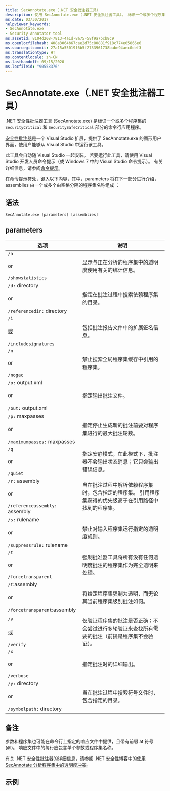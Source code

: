 ```yaml
---
title: SecAnnotate.exe（.NET 安全批注器工具）
description: 使用 SecAnnotate.exe（.NET 安全批注器工具）。 标识一个或多个程序集的 SecurityCritical 和 SecuritySafeCritical 部分。
ms.date: 03/30/2017
helpviewer_keywords:
- SecAnnotate.exe
- Security Annotator tool
ms.assetid: 8104d208-7813-4a1d-8a75-58f9a7bcb8c9
ms.openlocfilehash: 408a3064b67cae2d75c80881f918c774e05866e6
ms.sourcegitcommit: 27a15a55019f6b5f2733961738babe94aec0def3
ms.translationtype: HT
ms.contentlocale: zh-CN
ms.lasthandoff: 09/15/2020
ms.locfileid: "90558376"
---
```

# <a name="secannotateexe-net-security-annotator-tool"></a>SecAnnotate.exe（.NET 安全批注器工具）
.NET 安全性批注器工具 (SecAnnotate.exe) 是标识一个或多个程序集的 `SecurityCritical` 和 `SecuritySafeCritical` 部分的命令行应用程序。  
  
 [安全性批注器](https://marketplace.visualstudio.com/items?itemName=sheldonb.SecurityAnnotator)是一个 Visual Studio 扩展，提供了 SecAnnotate.exe 的图形用户界面，使用户能够从 Visual Studio 中运行该工具。  
  
 此工具会自动随 Visual Studio 一起安装。 若要运行此工具，请使用 Visual Studio 开发人员命令提示（或 Windows 7 中的 Visual Studio 命令提示）。 有关详细信息，请参阅[命令提示](developer-command-prompt-for-vs.md)。  
  
 在命令提示符处，键入以下内容，其中，parameters 将在下一部分进行介绍，assemblies 由一个或多个由空格分隔的程序集名称组成 ：  
  
## <a name="syntax"></a>语法  
  
```console  
SecAnnotate.exe [parameters] [assemblies]  
```  
  
## <a name="parameters"></a>parameters  
  
|选项|说明|  
|------------|-----------------|  
|`/a`<br /><br /> or<br /><br /> `/showstatistics`|显示与正在分析的程序集中的透明度使用有关的统计信息。|  
|`/d:` directory<br /><br /> or<br /><br /> `/referencedir:` directory|指定在批注过程中搜索依赖程序集的目录。|  
|`/i`<br /><br /> 或<br /><br /> `/includesignatures`|包括批注报告文件中的扩展签名信息。|  
|`/n`<br /><br /> or<br /><br /> `/nogac`|禁止搜索全局程序集缓存中引用的程序集。|  
|`/o:` output.xml<br /><br /> or<br /><br /> `/out:` output.xml|指定输出批注文件。|  
|`/p:` maxpasses<br /><br /> or<br /><br /> `/maximumpasses:` maxpasses|指定停止生成新的批注前要对程序集进行的最大批注轮数。|  
|`/q`<br /><br /> or<br /><br /> `/quiet`|指定安静模式，在此模式下，批注器不会输出状态消息；它只会输出错误信息。|  
|`/r:` assembly<br /><br /> or<br /><br /> `/referenceassembly:` assembly|当在批注过程中解析依赖程序集时，包含指定的程序集。 引用程序集获得的优先级高于在引用路径中找到的程序集。|  
|`/s:` rulename<br /><br /> or<br /><br /> `/suppressrule:` rulename|禁止对输入程序集运行指定的透明度规则。|  
|`/t`<br /><br /> or<br /><br /> `/forcetransparent`|强制批准器工具将所有没有任何透明度批注的程序集作为完全透明来处理。|  
|`/t`:assembly<br /><br /> or<br /><br /> `/forcetransparent`:assembly|将给定程序集强制为透明，而无论其当前程序集级别批注如何。|  
|||  
|`/v`<br /><br /> 或<br /><br /> `/verify`|仅验证程序集的批注是否正确；不会尝试进行多轮验证来查找所有需要的批注（前提是程序集不会验证）。|  
|`/x`<br /><br /> or<br /><br /> `/verbose`|指定批注时的详细输出。|  
|`/y:` directory<br /><br /> or<br /><br /> `/symbolpath:` directory|当在批注过程中搜索符号文件时，包含指定的目录。|  
  
## <a name="remarks"></a>备注  
 参数和程序集也可能在命令行上指定的响应文件中提供，且带有前缀 at 符号 (@)。 响应文件中的每行应包含单个参数或程序集名称。  
  
 有关 .NET 安全性批注器的详细信息，请参阅 .NET 安全性博客中的[使用 SecAnnotate 分析程序集中的透明度冲突](/archive/blogs/shawnfa/using-secannotate-to-analyze-your-assemblies-for-transparency-violations-an-example)。  
  
## <a name="examples"></a>示例
